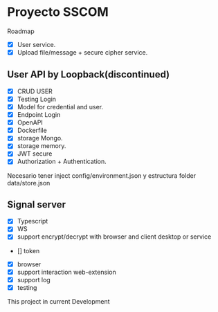 # Proyecto SSCOM

Roadmap

- [x] User service.
- [x] Upload file/message + secure cipher service.

## User API by Loopback(discontinued)

- [x] CRUD USER
- [x] Testing Login
- [x] Model for credential and user.
- [x] Endpoint Login
- [x] OpenAPI
- [X] Dockerfile
- [X] storage Mongo.
- [X] storage memory.
- [X] JWT secure
- [X] Authorization + Authentication.

Necesario tener inject config/environment.json y estructura folder data/store.json

## Signal server

- [X] Typescript
- [X] WS
- [X] support encrypt/decrypt with browser and client desktop or service 
- [] token
- [X] browser
- [X] support interaction web-extension
- [X] support log
- [X] testing

This project in current Development

